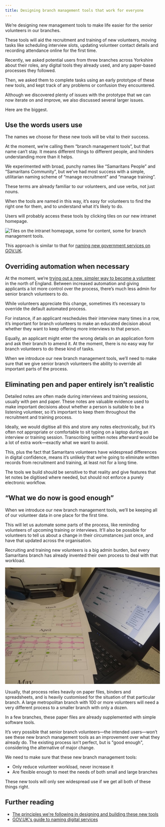 ```yaml
---
title: Designing branch management tools that work for everyone
---
```



We’re designing new management tools to make life easier for the senior volunteers in our branches.

These tools will aid the recruitment and training of new volunteers, moving tasks like scheduling interview slots, updating volunteer contact details and recording attendance online for the first time.

Recently, we asked potential users from three branches across Yorkshire about their roles, any digital tools they already used, and any paper-based processes they followed.

Then, we asked them to complete tasks using an early prototype of these new tools, and kept track of any problems or confusion they encountered.

Although we discovered plenty of issues with the prototype that we can now iterate on and improve, we also discussed several larger issues.

Here are the biggest.



## Use the words users use

The names we choose for these new tools will be vital to their success.

At the moment, we’re calling them “branch management tools”, but that name can’t stay. It means different things to different people, and hinders understanding more than it helps.

We experimented with broad, punchy names like “Samaritans People” and “Samaritans Community”, but we’ve had most success with a simple, utilitarian naming scheme of “manage recruitment” and “manage training”.

These terms are already familiar to our volunteers, and use verbs, not just nouns.

When the tools are named in this way, it’s easy for volunteers to find the right one for them, and to understand what it’s likely to do.

Users will probably access these tools by clicking tiles on our new intranet homepage.

![Tiles on the intranet homepage, some for content, some for branch management tools.](/uploads/intranet_ia.jpg)

This approach is similar to that for [naming new government services on GOV.UK](https://www.gov.uk/service-manual/design/naming-your-service).


## Overriding automation when necessary

At the moment, we’re [trying out a new, simpler way to become a volunteer](https://samaritans-digital.github.io/volunteer-recruitment-improvements.html) in the north of England. Between increased automation and giving applicants a lot more control over the process, there’s much less admin for senior branch volunteers to do.

While volunteers appreciate this change, sometimes it’s necessary to override the default automated process.

For instance, if an applicant reschedules their interview many times in a row, it’s important for branch volunteers to make an educated decision about whether they want to keep offering more interviews to that person.

Equally, an applicant might enter the wrong details on an application form and ask their branch to amend it. At the moment, there is no easy way for branch volunteers to do these kind of tasks.

When we introduce our new branch management tools, we’ll need to make sure that we give senior branch volunteers the ability to override all important parts of the process.


## Eliminating pen and paper entirely isn’t realistic

Detailed notes are often made during interviews and training sessions, usually with pen and paper. These notes are valuable evidence used to make important decisions about whether a person is suitable to be a listening volunteer, so it’s important to keep them throughout the recruitment and training process.

Ideally, we would digitise all this and store any notes electronically, but it’s often not appropriate or comfortable to sit typing on a laptop during an interview or training session. Transcribing written notes afterward would be a lot of extra work—exactly what we want to avoid.

This, plus the fact that Samaritans volunteers have widespread differences in digital confidence, means it’s unlikely that we’re going to eliminate written records from recruitment and training, at least not for a long time.

The tools we build should be sensitive to that reality and give features that let notes be digitised where needed, but should not enforce a purely electronic workflow.


## “What we do now is good enough”

When we introduce our new branch management tools, we’ll be keeping all of our volunteer data in one place for the first time.

This will let us automate some parts of the process, like reminding volunteers of upcoming training or interviews. It’ll also be possible for volunteers to tell us about a change in their circumstances just once, and have that updated across the organisation.

Recruiting and training new volunteers is a big admin burden, but every Samaritans branch has already invented their own process to deal with that workload.

![Existing processes are often "good enough" compared to digital alternatives](/uploads/calendars.jpg)

Usually, that process relies heavily on paper files, binders and spreadsheets, and is heavily customised for the situation of that particular branch. A large metropolitan branch with 100 or more volunteers will need a very different process to a smaller branch with only a dozen.

In a few branches, these paper files are already supplemented with simple software tools.

It’s very possible that senior branch volunteers—the intended users—won’t see these new branch management tools as an improvement over what they already do. The existing process isn't perfect, but is "good enough", considering the alternative of major change.

We need to make sure that these new branch management tools:

* Only reduce volunteer workload, never increase it
* Are flexible enough to meet the needs of both small and large branches

These new tools will only see widespread use if we get all both of these things right.


## Further reading

- [The principles we're following in designing and building these new tools](https://betterdigital.services/principles/)
- [GOV.UK's guide to naming digital services](https://www.gov.uk/service-manual/design/naming-your-service)
